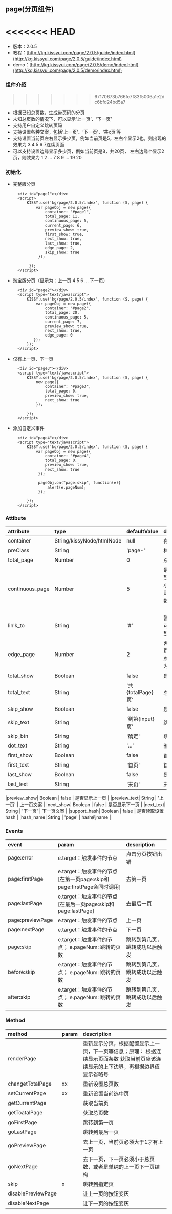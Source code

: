 ## page(分页组件)

<<<<<<< HEAD
=======
* 版本：2.0.5
* 教程：[http://kg.kissyui.com/page/2.0.5/guide/index.html](http://kg.kissyui.com/page/2.0.5/guide/index.html)
* demo：[http://kg.kissyui.com/page/2.0.5/demo/index.html](http://kg.kissyui.com/page/2.0.5/demo/index.html)

### 组件介绍
>>>>>>> 67170673b766fc7f83f5006a1e2dc6bfd24bd5a7
* 根据已知总页数，生成带页码的分页
* 未知总页数的情况下，可以显示‘上一页’、‘下一页’
* 支持用户自定义跳转页码
* 支持设置各种文案，包括‘上一页’、‘下一页’、‘共x页’等
* 支持设置当前页左右显示多少页，例如当前页是5，左右个显示2也，则出现的效果为 3 4 5 6 7连续页面
* 可以支持设置边缘显示多少页，例如当前页是8，共20页， 左右边缘个显示2页，则效果为 1 2 ... 7 8 9 ... 19 20


### 初始化
* 完整版分页

		<div id="page1"></div>
		<script>
	        KISSY.use('kg/page/2.0.5/index', function (S, page) {
	            var pageObj = new page({
	            	container: "#page1",
	            	total_page: 11,
	            	continuous_page: 5,
	            	current_page: 6,
	            	preview_show: true,
	            	first_show: true,
	            	next_show: true,
	            	last_show: true,
	            	edge_page: 2,
	            	skip_show: true
	             });
	               
	         });
		</script>

* 淘宝版分页（显示为：上一页 4 5 6 ... 下一页）

	 	<div id="page2"></div>
	 	<script type="text/javascript">
		    KISSY.use('kg/page/2.0.5/index', function (S, page) {
		        var pageObj = new page({
	           	    container: "#page2",
	           	    total_page: 20,
	           	    continuous_page: 5,
	           	    current_page: 7,
	           	    preview_show: true,    
	           	    next_show: true,      
	           	    edge_page: 0
	           });
			});
		</script>

* 仅有上一页、下一页

	 	<div id="page3"></div>
	 	<script type="text/javascript">
	 		KISSY.use('kg/page/2.0.5/index', function (S, page) {
	 			new page({
	 				container: "#page3",
	 				total_page: 0,
	 				preview_show: true,
	 				next_show: true
	 		    });
		
			});
		</script>
	
* 添加自定义事件

	 	<div id="page4"></div>
	 	<script type="text/javascript">
	 		KISSY.use('kg/page/2.0.5/index', function (S, page) {
	 		    var pageObj = new page({
	 		        container: "#page4",
	 		        total_page: 0,
	 		        preview_show: true,
	 		        next_show: true
	 		     });
			
	             pageObj.on("page:skip", function(e){
	                 alert(e.pageNum);
	             });
			
			});
	    </script>
		

### Attibute

|attribute|type|defaultValue|description|
|:---------------|:--------|:----|:----------|
|container| String/kissyNode/htmlNode | null | 存放分页的容器 |
|preClass| String | 'page-' | 样式前缀 |
|total_page | Number | 0 | 总页数 |
|continuous_page| Number | 5 | 最多可以连续看到的页数，如果小于边缘页数，则设置为边缘页数（edge_page） |
|linlk_to| String | '#' | 暂时无用，以后可能会有场景用到 |
|edge_page| Number | 2 | 两边可以看到的页数，如果大于总页数，则设置为总页数 |
|total_show| Boolean | false | 是否显示总页数 |
|total_text| String | '共{totalPage}页' | 总页数文案 |
|skip_show| Boolean | false | 是否支持跳转 |
|skip_text| String | '到第{input}页' | 跳转文案 |
|skip_btn| String | '确定' | 跳转按钮文案 |
|dot_text| String | '...' | 省略文案 |
|first_show| Boolean | false | 首页是否显示 |
|first_text| String | '首页' | 首页文案 |
|last_show| Boolean | false | 是否显示末页|
|last_text| String| '末页' | 末页文案 |

|preview_show| Boolean |  false | 是否显示上一页 |
|preview_text| String | '上一页' | 上一页文案 |
|next_show| Boolean | false | 是否显示下一页 |
|next_text| String | '下一页' | 下一页文案 |
|support_hash| Boolean | false | 是否读取设置hash |
|hash_name| String | 'page' | hash的name |


### Events

|event|param|description|
|:----|:----|:----------|
|page:error| e.target：触发事件的节点 | 点击分页按钮出错 |
|page:firstPage| e.target：触发事件的节点[在第一页page:skip和page:firstPage会同时调用] | 去第一页 |
|page:lastPage| e.target：触发事件的节点[在最后一页page:skip和page:lastPage] | 去最后一页 |
|page:previewPage| e.target：触发事件的节点| 上一页 |
|page:nextPage| e.target：触发事件的节点| 下一页 |
|page:skip|e.target：触发事件的节点； e.pageNum: 跳转的页数| 跳转到第几页，跳转成功以后触发 |
|before:skip|e.target：触发事件的节点； e.pageNum: 跳转的页数| 跳转到第几页，跳转成功以后触发 |
|after:skip|e.target：触发事件的节点； e.pageNum: 跳转的页数| 跳转到第几页，跳转成功以后触发 |


### Method

|method|param|description|
|:-----|:----|:----------|
|renderPage|  | 重新显示分页，根据配置显示上一页，下一页等信息；原理： 根据连续显示页面条数 获取当前页应该连续显示的上下边界，再根据边界值显示省略号  |
|changetTotalPage| xx | 重新设置总页数 |
|setCurrentPage| xx | 重新设置当前选中页 |
|getCurrentPage|  | 获取当前页 |
|getToatalPage| |获取总页数 |
|goFirstPage| | 跳转到第一页|
|goLastPage| |跳转到最后一页 |
|goPreviewPage| |去上一页，当前页必须大于1才有上一页 |
|goNextPage| |去下一页，下一页必须小于总页数，或者是单纯的上一页下一页结构|
|skip| x |跳转到指定页 |
|disablePreviewPage|  | 让上一页的按钮变灰 |
|disableNextPage|  | 让下一页的按钮变灰 | 




         
         
       




